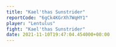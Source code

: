 ```yaml
---
title: "Kael'thas Sunstrider"
reportCode: "6gCk4KGrXh7WqHY1"
player: "Lentulus"
fight: "Kael'thas Sunstrider"
date: 2021-11-10T19:47:04.454000+00:00
---
```

